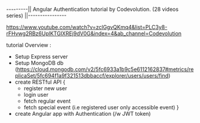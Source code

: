 ---------|| Angular Authentication tutorial by Codevolution. (28 videos series)  ||----------------

https://www.youtube.com/watch?v=zclGgvQKmq4&list=PLC3y8-rFHvwg2RBz6UplKTGIXREj9dV0G&index=4&ab_channel=Codevolution


tutorial Overview :

- Setup Express server
- Setup MongoDB db (https://cloud.mongodb.com/v2/5fc6933a1b9c5e6112162837#metrics/replicaSet/5fc694f1a9f321513dbbaccf/explorer/users/users/find)
- create RESTful API {
    - register new user
    - login user
    - fetch regular event
    - fetch special event (i.e registered user only accessible event)
}
- create Angular app with Authentication (/w JWT token)